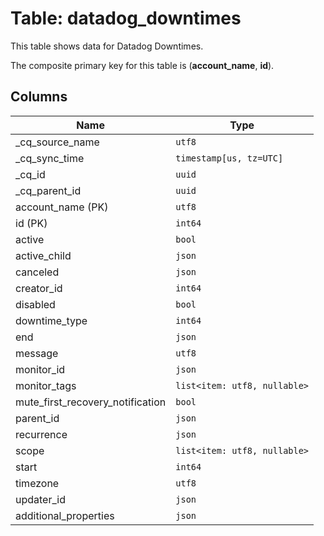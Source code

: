 # Table: datadog_downtimes

This table shows data for Datadog Downtimes.

The composite primary key for this table is (**account_name**, **id**).

## Columns

| Name          | Type          |
| ------------- | ------------- |
|_cq_source_name|`utf8`|
|_cq_sync_time|`timestamp[us, tz=UTC]`|
|_cq_id|`uuid`|
|_cq_parent_id|`uuid`|
|account_name (PK)|`utf8`|
|id (PK)|`int64`|
|active|`bool`|
|active_child|`json`|
|canceled|`json`|
|creator_id|`int64`|
|disabled|`bool`|
|downtime_type|`int64`|
|end|`json`|
|message|`utf8`|
|monitor_id|`json`|
|monitor_tags|`list<item: utf8, nullable>`|
|mute_first_recovery_notification|`bool`|
|parent_id|`json`|
|recurrence|`json`|
|scope|`list<item: utf8, nullable>`|
|start|`int64`|
|timezone|`utf8`|
|updater_id|`json`|
|additional_properties|`json`|